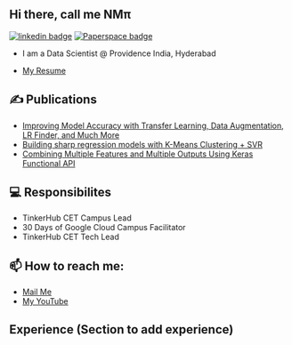 ## Hi there, call me NMπ

[![linkedin badge](https://img.shields.io/badge/nmpai-blue?style=flat&logo=linkedin&labelColor=blue)](https://www.linkedin.com/in/nmpai/)
[![Paperspace badge](https://img.shields.io/badge/nmpai-black?style=flat&logo=paperspace&labelColor=black)](https://blog.paperspace.com/author/nmpai/)

- I am a Data Scientist @ Providence India, Hyderabad

- [My Resume](https://bit.ly/nmpairesume)

## ✍️ Publications 
- [Improving Model Accuracy with Transfer Learning, Data Augmentation, LR Finder, and Much More](https://blog.paperspace.com/improving-model-accuracy/)
- [Building sharp regression models with K-Means Clustering + SVR](https://blog.paperspace.com/svr-kmeans-clustering-for-regression/)
- [Combining Multiple Features and Multiple Outputs Using Keras Functional API](https://blog.paperspace.com/combining-multiple-features-outputs-keras/)

## 💻 Responsibilites

- TinkerHub CET Campus Lead
- 30 Days of Google Cloud Campus Facilitator
- TinkerHub CET Tech Lead

## 📫 How to reach me:

- [Mail Me](mailto:nandakishormpai@gmail.com)
- [My YouTube](https://www.youtube.com/channel/UCCCkT_UmIPiloU_xlsk2dVg)

## Experience (Section to add experience)

